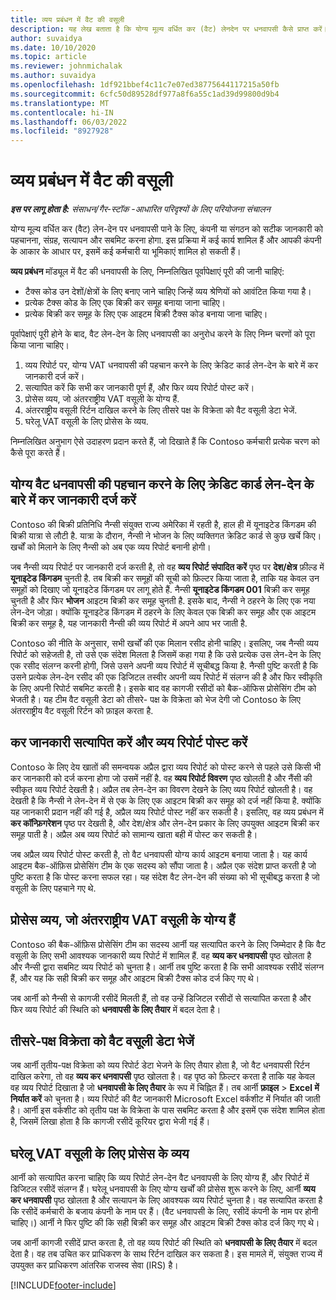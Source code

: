 ```yaml
---
title: व्यय प्रबंधन में वैट की वसूली
description: यह लेख बताता है कि योग्य मूल्य वर्धित कर (वैट) लेनदेन पर धनवापसी कैसे प्राप्त करें।
author: suvaidya
ms.date: 10/10/2020
ms.topic: article
ms.reviewer: johnmichalak
ms.author: suvaidya
ms.openlocfilehash: 1df921bbef4c11c7e07ed38775644117215a50fb
ms.sourcegitcommit: 6cfc50d89528df977a8f6a55c1ad39d99800d9b4
ms.translationtype: MT
ms.contentlocale: hi-IN
ms.lasthandoff: 06/03/2022
ms.locfileid: "8927928"
---
```

# <a name="vat-recovery-in-expense-management"></a>व्यय प्रबंधन में वैट की वसूली

_**इस पर लागू होता है:** संसाधन/गैर-स्टॉक -आधारित परिदृश्यों के लिए परियोजना संचालन_

योग्य मूल्य वर्धित कर (वैट) लेन-देन पर धनवापसी पाने के लिए, कंपनी या संगठन को सटीक जानकारी को पहचानना, संग्रह, सत्यापन और सबमिट करना होगा. इस प्रक्रिया में कई कार्य शामिल हैं और आपकी कंपनी के आकार के आधार पर, इसमें कई कर्मचारी या भूमिकाएं शामिल हो सकती हैं।

**व्यय प्रबंधन** मॉड्यूल में वैट की धनवापसी के लिए, निम्नलिखित पूर्वापेक्षाएं पूरी की जानी चाहिएं:

- टैक्स कोड उन देशों/क्षेत्रों के लिए बनाए जाने चाहिए जिन्हें व्यय श्रेणियों को आवंटित किया गया है।
- प्रत्येक टैक्स कोड के लिए एक बिक्री कर समूह बनाया जाना चाहिए।
- प्रत्येक बिक्री कर समूह के लिए एक आइटम बिक्री टैक्स कोड बनाया जाना चाहिए।

पूर्वापेक्षाएं पूरी होने के बाद, वैट लेन-देन के लिए धनवापसी का अनुरोध करने के लिए निम्न चरणों को पूरा किया जाना चाहिए।

1. व्यय रिपोर्ट पर, योग्य VAT धनवापसी की पहचान करने के लिए क्रेडिट कार्ड लेन-देन के बारे में कर जानकारी दर्ज करें।
2. सत्यापित करें कि सभी कर जानकारी पूर्ण हैं, और फिर व्यय रिपोर्ट पोस्ट करें।
3. प्रोसेस व्यय, जो अंतरराष्ट्रीय VAT वसूली के योग्य हैं.
4. अंतरराष्ट्रीय वसूली रिर्टन दाखिल करने के लिए तीसरे पक्ष के विक्रेता को वैट वसूली डेटा भेजें.
5. घरेलू VAT वसूली के लिए प्रोसेस के व्यय.

निम्नलिखित अनुभाग ऐसे उदाहरण प्रदान करते हैं, जो दिखाते हैं कि Contoso कर्मचारी प्रत्येक चरण को कैसे पूरा करते हैं।

## <a name="enter-tax-information-about-credit-card-transactions-to-identify-eligible-vat-refunds"></a>योग्य वैट धनवापसी की पहचान करने के लिए क्रेडिट कार्ड लेन-देन के बारे में कर जानकारी दर्ज करें

Contoso की बिक्री प्रतिनिधि नैन्सी संयुक्त राज्य अमेरिका में रहती है, हाल ही में यूनाइटेड किंगडम की बिक्री यात्रा से लौटी है. यात्रा के दौरान, नैन्सी ने भोजन के लिए व्यक्तिगत क्रेडिट कार्ड से कुछ खर्चे किए। खर्चों को मिलाने के लिए नैन्सी को अब एक व्यय रिपोर्ट बनानी होगी।

जब नैन्सी व्यय रिपोर्ट पर जानकारी दर्ज करती है, तो वह **व्यय रिपोर्ट संपादित करें** पृष्ठ पर **देश/क्षेत्र** फ़ील्ड में **यूनाइटेड किंगडम** चुनती है. तब बिक्री कर समूहों की सूची को फ़िल्टर किया जाता है, ताकि यह केवल उन समूहों को दिखाए जो यूनाइटेड किंगडम पर लागू होते हैं. नैन्सी **यूनाइटेड किंगडम 001** बिक्री कर समूह चुनती है और फिर **भोजन** आइटम बिक्री कर समूह चुनती है. इसके बाद, नैन्सी ने ठहरने के लिए एक नया लेन-देन जोड़ा। क्योंकि यूनाइटेड किंगडम में ठहरने के लिए केवल एक बिक्री कर समूह और एक आइटम बिक्री कर समूह है, यह जानकारी नैन्सी की व्यय रिपोर्ट में अपने आप भर जाती है.

Contoso की नीति के अनुसार, सभी खर्चों की एक मिलान रसीद होनी चाहिए। इसलिए, जब नैन्सी व्यय रिपोर्ट को सहेजती है, तो उसे एक संदेश मिलता है जिसमें कहा गया है कि उसे प्रत्येक उस लेन-देन के लिए एक रसीद संलग्न करनी होगी, जिसे उसने अपनी व्यय रिपोर्ट में सूचीबद्ध किया है. नैन्सी पुष्टि करती है कि उसने प्रत्येक लेन-देन रसीद की एक डिजिटल तस्वीर अपनी व्यय रिपोर्ट में संलग्न की है और फिर स्वीकृति के लिए अपनी रिपोर्ट सबमिट करती है। इसके बाद वह कागजी रसीदों को बैक-ऑफिस प्रोसेसिंग टीम को भेजती है। यह टीम वैट वसूली डेटा को तीसरे- पक्ष के विक्रेता को भेज देगी जो Contoso के लिए अंतरराष्ट्रीय वैट वसूली रिर्टन को फ़ाइल करता है.

## <a name="verify-tax-information-and-post-an-expense-report"></a>कर जानकारी सत्यापित करें और व्यय रिपोर्ट पोस्ट करें

Contoso के लिए देय खातों की समन्वयक अप्रैल द्वारा व्यय रिपोर्ट को पोस्ट करने से पहले उसे किसी भी कर जानकारी को दर्ज करना होगा जो उसमें नहीं है. वह **व्यय रिपोर्ट विवरण** पृष्ठ खोलती है और नैंसी की स्वीकृत व्यय रिपोर्ट देखती है। अप्रैल तब लेन-देन का विवरण देखने के लिए व्यय रिपोर्ट खोलती है। वह देखती है कि नैन्सी ने लेन-देन में से एक के लिए एक आइटम बिक्री कर समूह को दर्ज नहीं किया है. क्योंकि यह जानकारी प्रदान नहीं की गई है, अप्रैल व्यय रिपोर्ट पोस्ट नहीं कर सकती है। इसलिए, वह व्यय प्रबंधन में **कर कॉन्फ़िगरेशन** पृष्ठ पर देखती है, और देश/क्षेत्र और लेन-देन प्रकार के लिए उपयुक्त आइटम बिक्री कर समूह पाती है। अप्रैल अब व्यय रिपोर्ट को सामान्य खाता बही में पोस्ट कर सकती है।

जब अप्रैल व्यय रिपोर्ट पोस्ट करती है, तो वैट धनवापसी योग्य कार्य आइटम बनाया जाता है। यह कार्य आइटम बैक-ऑफ़िस प्रोसेसिंग टीम के एक सदस्य को सौंपा जाता है। अप्रैल एक संदेश प्राप्त करती है जो पुष्टि करता है कि पोस्ट करना सफल रहा। यह संदेश वैट लेन-देन की संख्या को भी सूचीबद्ध करता है जो वसूली के लिए पहचाने गए थे.

## <a name="process-expenses-that-are-eligible-for-international-vat-recovery"></a>प्रोसेस व्यय, जो अंतरराष्ट्रीय VAT वसूली के योग्य हैं

Contoso की बैक-ऑफ़िस प्रोसेसिंग टीम का सदस्य आर्नी यह सत्यापित करने के लिए जिम्मेदार है कि वैट वसूली के लिए सभी आवश्यक जानकारी व्यय रिपोर्ट में शामिल हैं. वह **व्यय कर धनवापसी** पृष्ठ खोलता है और नैन्सी द्वारा सबमिट व्यय रिपोर्ट को चुनता है। आर्नी तब पुष्टि करता है कि सभी आवश्यक रसीदें संलग्न हैं, और यह कि सही बिक्री कर समूह और आइटम बिक्री टैक्स कोड दर्ज किए गए थे।

जब आर्नी को नैन्सी से कागजी रसीदें मिलती हैं, तो वह उन्हें डिजिटल रसीदों से सत्यापित करता है और फिर व्यय रिपोर्ट की स्थिति को **धनवापसी के लिए तैयार** में बदल देता है।

## <a name="send-vat-recovery-data-to-the-third-party-vendor"></a>तीसरे-पक्ष विक्रेता को वैट वसूली डेटा भेजें

जब आर्नी तृतीय-पक्ष विक्रेता को व्यय रिपोर्ट डेटा भेजने के लिए तैयार होता है, जो वैट धनवापसी रिर्टन दाखिल करेगा, तो वह **व्यय कर धनवापसी** पृष्ठ खोलता है। वह पृष्ठ को फ़िल्टर करता है ताकि यह केवल वह व्यय रिपोर्ट दिखाता है जो **धनवापसी के लिए तैयार** के रूप में चिह्नित हैं। तब आर्नी **फ़ाइल** &gt; **Excel में निर्यात करें** को चुनता है। व्यय रिपोर्ट की वैट जानकारी Microsoft Excel वर्कशीट में निर्यात की जाती है। आर्नी इस वर्कशीट को तृतीय पक्ष के विक्रेता के पास सबमिट करता है और इसमें एक संदेश शामिल होता है, जिसमें लिखा होता है कि कागजी रसीदें कूरियर द्वारा भेजी गई हैं।

## <a name="process-expenses-for-domestic-vat-recovery"></a>घरेलू VAT वसूली के लिए प्रोसेस के व्यय

आर्नी को सत्यापित करना चाहिए कि व्यय रिपोर्ट लेन-देन वैट धनवापसी के लिए योग्य हैं, और रिपोर्ट में डिजिटल रसीदें संलग्न हैं। घरेलू धनवापसी के लिए योग्य खर्चों की प्रोसेस शुरू करने के लिए, आर्नी **व्यय कर धनवापसी** पृष्ठ खोलता है और सत्यापन के लिए आवश्यक व्यय रिपोर्ट चुनता है। वह सत्यापित करता है कि रसीदें कर्मचारी के बजाय कंपनी के नाम पर हैं। (वैट धनवापसी के लिए, रसीदें कंपनी के नाम पर होनी चाहिए।) आर्नी ने फिर पुष्टि की कि सही बिक्री कर समूह और आइटम बिक्री टैक्स कोड दर्ज किए गए थे।

जब आर्नी कागजी र‍सीदें प्राप्त करता है, तो वह व्यय रिपोर्ट की स्थिति को **धनवापसी के लिए तैयार** में बदल देता है। वह तब उचित कर प्राधिकरण के साथ रिर्टन दाखिल कर सकता है। इस मामले में, संयुक्त राज्य में उपयुक्त कर प्राधिकरण आंतरिक राजस्व सेवा (IRS) है।


[!INCLUDE[footer-include](../includes/footer-banner.md)]